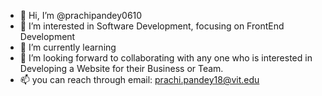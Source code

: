 - 👋 Hi, I’m @prachipandey0610
- 👀 I’m interested in Software Development, focusing on FrontEnd Development
- 🌱 I’m currently learning 
- 💞️ I’m looking forward to collaborating with any one who is interested in Developing a Website for their Business or Team.
- 📫 you can reach through email: prachi.pandey18@vit.edu

<!---
prachipandey0610/prachipandey0610 is a ✨ special ✨ repository because its `README.md` (this file) appears on your GitHub profile.
You can click the Preview link to take a look at your changes.
--->

